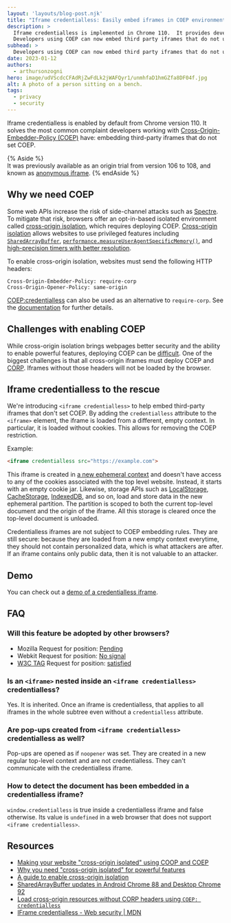 ```yaml
---
layout: 'layouts/blog-post.njk'
title: "Iframe credentialless: Easily embed iframes in COEP environments"
description: >
  Iframe credentialless is implemented in Chrome 110.  It provides developers a way to load documents in third-party iframes using a new and ephemeral context. In return, they are no longer subject to the COEP embedding rules. 
  Developers using COEP can now embed third party iframes that do not use COEP themselves.
subhead: >
  Developers using COEP can now embed third party iframes that do not use COEP themselves.
date: 2023-01-12
authors:
  - arthursonzogni
hero: image/udVScdcCFAdRjZwFdLk2jWAFQyr1/unmhfaD1hmGZfa8DF04f.jpg
alt: A photo of a person sitting on a bench.  
tags:
  - privacy
  - security
---
```


Iframe credentialless is enabled by default from Chrome version 110. It solves the most common complaint developers working with [Cross-Origin-Embedder-Policy (COEP)](https://web.dev/security-headers/#coep) have: embedding third-party iframes that do not set COEP.

{% Aside %}  
It was previously available as an origin trial from version 106 to 108, and known as [anonymous iframe](/blog/anonymous-iframe-origin-trial/).
{% endAside %}

## Why we need COEP

Some web APIs increase the risk of side-channel attacks such as [Spectre](https://en.wikipedia.org/wiki/Spectre_(security_vulnerability)). To mitigate that risk, browsers offer an opt-in-based isolated environment called [cross-origin isolation](https://web.dev/coop-coep/), which requires deploying COEP. [Cross-origin isolation](https://web.dev/coop-coep/) allows websites to use privileged features including [`SharedArrayBuffer`](/blog/enabling-shared-array-buffer/), [`performance.measureUserAgentSpecificMemory()`](https://web.dev/monitor-total-page-memory-usage/), and [high-precision timers with better resolution](/blog/cross-origin-isolated-hr-timers/).

To enable cross-origin isolation, websites must send the following HTTP headers: 
 
```http
Cross-Origin-Embedder-Policy: require-corp
Cross-Origin-Opener-Policy: same-origin
```

[COEP:credentialless](/blog/coep-credentialless-origin-trial/) can also be used as an alternative to `require-corp`. See the [documentation](https://developer.mozilla.org/docs/Web/HTTP/Headers/Cross-Origin-Embedder-Policy) for further details.

## Challenges with enabling COEP

While cross-origin isolation brings webpages better security and the ability to enable powerful features, deploying COEP can be [difficult](https://web.dev/cross-origin-isolation-guide/). One of the biggest challenges is that all cross-origin iframes must deploy COEP and [CORP](https://web.dev/security-headers/#corp). Iframes without those headers will not be loaded by the browser.

## Iframe credentialless to the rescue

We're introducing `<iframe credentialless>` to help embed third-party iframes that don't set COEP. By adding the `credentialless` attribute to the `<iframe>` element, the iframe is loaded from a different, empty context. In particular, it is loaded without cookies. This allows for removing the COEP restriction.

Example:  

```html
<iframe credentialless src="https://example.com">
```

This iframe is created in [a new ephemeral context](https://developer.mozilla.org/docs/Web/Security/IFrame_credentialless#the_solution_%E2%80%94_iframe_credentialless) and doesn't have access to any of the cookies associated with the top level website. Instead, it starts with an empty cookie jar. Likewise, storage APIs such as [LocalStorage](https://developer.mozilla.org/docs/Web/API/Window/localStorage), [CacheStorage](https://developer.mozilla.org/docs/Web/API/CacheStorage), [IndexedDB](https://developer.mozilla.org/docs/Web/API/IndexedDB_API), and so on, load and store data in the new ephemeral partition. The partition is scoped to both the current top-level document and the origin of the iframe. All this storage is cleared once the top-level document is unloaded.

Credentialless iframes are not subject to COEP embedding rules. They are still secure: because they are loaded from a new empty context everytime, they should not contain personalized data, which is what attackers are after. If an iframe contains only public data, then it is not valuable to an attacker.

## Demo

You can check out a [demo of a credentialless iframe](https://iframe-credentialless.glitch.me/).

## FAQ

### Will this feature be adopted by other browsers?

-  Mozilla Request for position: [Pending](https://github.com/mozilla/standards-positions/issues/628)
-  Webkit Request for position: [No signal](https://lists.webkit.org/pipermail/webkit-dev/2022-April/032205.html)
-  [W3C TAG](https://www.w3.org/2001/tag/) Request for position: [satisfied](https://github.com/w3ctag/design-reviews/issues/639)

### Is an `<iframe>` nested inside an `<iframe credentialless>` credentialless?

Yes. It is inherited. Once an iframe is credentialless, that applies to all iframes in the whole subtree even without a `credentialless` attribute.

### Are pop-ups created from `<iframe credentialless>` credentialless as well?

Pop-ups are opened as if `noopener` was set. They are created in a new regular top-level context and are not credentialless. They can't communicate with the credentialless iframe.

### How to detect the document has been embedded in a credentialless iframe?

`window.credentialless` is true inside a credentialless iframe and false otherwise. Its value is `undefined` in a web browser that does not support `<iframe credentialless>`.

## Resources

-  [Making your website "cross-origin isolated" using COOP and COEP](https://web.dev/coop-coep/)
-  [Why you need "cross-origin isolated" for powerful features](https://web.dev/why-coop-coep/)
-  [A guide to enable cross-origin isolation](https://web.dev/cross-origin-isolation-guide/)
-  [SharedArrayBuffer updates in Android Chrome 88 and Desktop Chrome 92](/blog/enabling-shared-array-buffer/)
-  [Load cross-origin resources without CORP headers using `COEP: credentialless`](/blog/coep-credentialless-origin-trial/)
-  [IFrame credentialless - Web security | MDN](https://developer.mozilla.org/docs/Web/Security/IFrame_credentialless)
